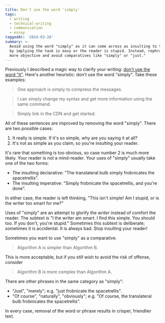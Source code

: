 ```yaml
---
title: Don't use the word 'simply'
tags:
  - writing
  - technical-writing
  - communication
  - essay
taggedAt: '2024-03-26'
summary: >-
  Avoid using the word "simply" as it can come across as insulting to the reader
  by implying the task is easy or the reader is stupid. Instead, rephrase to be
  more objective and avoid comparatives like "simply" or "just."
---
```


Previously I described a magic way to clarify your writing: [don't use the word "it"](/2016/11/25/dont-use-it/). Here's another heuristic: don't use the word "simply". Take these examples:

> One approach is simply to compress the messages.

> I can simply change my syntax and get more information using the same command.

> Simply link in the CDN and get started.

All of these sentences are improved by removing the word "simply". There are two possible cases:

1. It really is simple. If it's so simple, why are you saying it at all?
2. It's not as simple as you claim, so you're insulting your reader.

It's rare that something is too obvious, so case number 2 is much more likely. Your reader is not a mind-reader. Your uses of "simply" usually take one of the two forms:

* The insulting declarative: "The translateral bulb simply frobnicates the spacetrellis".
* The insulting imperative: "Simply frobnicate the spacetrellis, and you're done".

In either case, the reader is left thinking, "This isn't simple! Am I stupid, or is the writer too smart for me?"

Uses of "simply" are an attempt to glorify the _writer_ instead of comfort the reader. The subtext is "I the writer am smart. I find this simple. You should too. If you don't, you're stupid." Sometimes this subtext is deliberate; sometimes it is accidental. It is always bad. Stop insulting your reader!

Sometimes you want to use "simply" as a comparative.

> Algorithm A is simpler than Algorithm B.

This is more acceptable, but if you still wish to avoid the risk of offense, consider

> Algorithm B is more complex than Algorithm A.

There are other phrases in the same category as "simply":

* "Just", "merely"; e.g. "just frobnicate the spacetrellis".
* "Of course", "naturally", "obviously"; e.g. "Of course, the translateral bulb frobnicates the spacetrellis".

In every case, removal of the word or phrase results in crisper, friendlier text.
